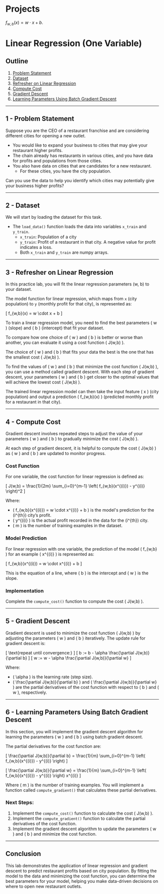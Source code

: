 # Projects

$f_{w,b}(x) = w \cdot x + b$.

# Linear Regression (One Variable)

## Outline
1. [Problem Statement](#1---problem-statement)
2. [Dataset](#2---dataset)
3. [Refresher on Linear Regression](#3---refresher-on-linear-regression)
4. [Compute Cost](#4---compute-cost)
5. [Gradient Descent](#5---gradient-descent)
6. [Learning Parameters Using Batch Gradient Descent](#6---learning-parameters-using-batch-gradient-descent)

---

## 1 - Problem Statement

Suppose you are the CEO of a restaurant franchise and are considering different cities for opening a new outlet. 

- You would like to expand your business to cities that may give your restaurant higher profits.
- The chain already has restaurants in various cities, and you have data for profits and populations from those cities.
- You also have data on cities that are candidates for a new restaurant. 
    - For these cities, you have the city population.

Can you use the data to help you identify which cities may potentially give your business higher profits?

---

## 2 - Dataset

We will start by loading the dataset for this task. 
- The `load_data()` function loads the data into variables `x_train` and `y_train`.
  - `x_train`: Population of a city
  - `y_train`: Profit of a restaurant in that city. A negative value for profit indicates a loss.
  - Both `x_train` and `y_train` are numpy arrays.

---

## 3 - Refresher on Linear Regression

In this practice lab, you will fit the linear regression parameters (w, b) to your dataset.

The model function for linear regression, which maps from `x` (city population) to `y` (monthly profit for that city), is represented as:

\[
f_{w,b}(x) = w \cdot x + b
\]

To train a linear regression model, you need to find the best parameters \( w \) (slope) and \( b \) (intercept) that fit your dataset.

To compare how one choice of \( w \) and \( b \) is better or worse than another, you can evaluate it using a cost function \( J(w,b) \).

The choice of \( w \) and \( b \) that fits your data the best is the one that has the smallest cost \( J(w,b) \).

To find the values of \( w \) and \( b \) that minimize the cost function \( J(w,b) \), you can use a method called gradient descent. With each step of gradient descent, your parameters \( w \) and \( b \) get closer to the optimal values that will achieve the lowest cost \( J(w,b) \).

The trained linear regression model can then take the input feature \( x \) (city population) and output a prediction \( f_{w,b}(x) \) (predicted monthly profit for a restaurant in that city).

---

## 4 - Compute Cost

Gradient descent involves repeated steps to adjust the value of your parameters \( w \) and \( b \) to gradually minimize the cost \( J(w,b) \).

At each step of gradient descent, it is helpful to compute the cost \( J(w,b) \) as \( w \) and \( b \) are updated to monitor progress.

### Cost Function

For one variable, the cost function for linear regression is defined as:

\[
J(w,b) = \frac{1}{2m} \sum_{i=0}^{m-1} \left( f_{w,b}(x^{(i)}) - y^{(i)} \right)^2
\]

Where:
- \( f_{w,b}(x^{(i)}) = w \cdot x^{(i)} + b \) is the model's prediction for the \(i^{th}\) city’s profit.
- \( y^{(i)} \) is the actual profit recorded in the data for the \(i^{th}\) city.
- \( m \) is the number of training examples in the dataset.

### Model Prediction

For linear regression with one variable, the prediction of the model \( f_{w,b} \) for an example \( x^{(i)} \) is represented as:

\[
f_{w,b}(x^{(i)}) = w \cdot x^{(i)} + b
\]

This is the equation of a line, where \( b \) is the intercept and \( w \) is the slope.

### Implementation

Complete the `compute_cost()` function to compute the cost \( J(w,b) \).

---

## 5 - Gradient Descent

Gradient descent is used to minimize the cost function \( J(w,b) \) by adjusting the parameters \( w \) and \( b \) iteratively. The update rule for gradient descent is:

\[
\text{repeat until convergence:}
\]
\[
b := b - \alpha \frac{\partial J(w,b)}{\partial b}
\]
\[
w := w - \alpha \frac{\partial J(w,b)}{\partial w}
\]

Where:
- \( \alpha \) is the learning rate (step size).
- \( \frac{\partial J(w,b)}{\partial b} \) and \( \frac{\partial J(w,b)}{\partial w} \) are the partial derivatives of the cost function with respect to \( b \) and \( w \), respectively.

---

## 6 - Learning Parameters Using Batch Gradient Descent

In this section, you will implement the gradient descent algorithm for learning the parameters \( w \) and \( b \) using batch gradient descent.

The partial derivatives for the cost function are:

\[
\frac{\partial J(w,b)}{\partial b} = \frac{1}{m} \sum_{i=0}^{m-1} \left( f_{w,b}(x^{(i)}) - y^{(i)} \right)
\]

\[
\frac{\partial J(w,b)}{\partial w} = \frac{1}{m} \sum_{i=0}^{m-1} \left( f_{w,b}(x^{(i)}) - y^{(i)} \right) x^{(i)}
\]

Where \( m \) is the number of training examples. You will implement a function called `compute_gradient()` that calculates these partial derivatives.

### Next Steps:
1. Implement the `compute_cost()` function to calculate the cost \( J(w,b) \).
2. Implement the `compute_gradient()` function to calculate the partial derivatives of the cost function.
3. Implement the gradient descent algorithm to update the parameters \( w \) and \( b \) and minimize the cost function.

---

## Conclusion

This lab demonstrates the application of linear regression and gradient descent to predict restaurant profits based on city population. By fitting the model to the data and minimizing the cost function, you can determine the best parameters for your model, helping you make data-driven decisions on where to open new restaurant outlets.
